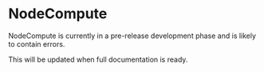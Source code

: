 # NodeCompute

NodeCompute is currently in a pre-release development phase and is likely to contain errors.

This will be updated when full documentation is ready.
